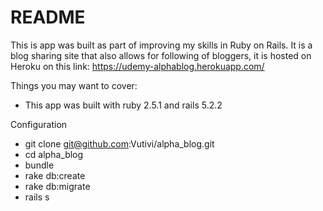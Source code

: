 # README

This is app was built as part of improving my skills in Ruby on Rails. It is a blog sharing site that also allows for following of bloggers, it is hosted on Heroku on this link: https://udemy-alphablog.herokuapp.com/

Things you may want to cover:

* This app was built with ruby 2.5.1 and rails 5.2.2

Configuration
* git clone git@github.com:Vutivi/alpha_blog.git
* cd alpha_blog
* bundle
* rake db:create
* rake db:migrate
* rails s